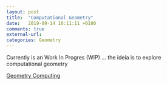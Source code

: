 ```yaml
---
layout: post
title:  "Computational Geometry"
date:   2019-09-14 10:11:11 +0100
comments: true
external-url:
categories: Geometry
---
```


Currently is an Work In Progres (WIP) ... the ideia is to explore computational geometry 

[Geometry Computing](https://github.com/NelsonBilber/geometric.computing)